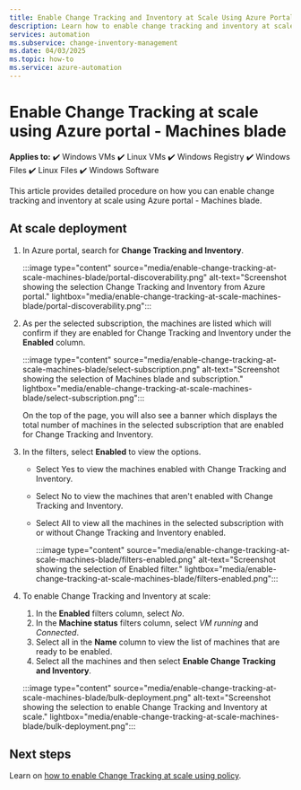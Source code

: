 ```yaml
---
title: Enable Change Tracking and Inventory at Scale Using Azure Portal - Machines Blade
description: Learn how to enable change tracking and inventory at scale for Windows and Linux VMs using the Machines blade in the Azure portal.
services: automation
ms.subservice: change-inventory-management
ms.date: 04/03/2025
ms.topic: how-to
ms.service: azure-automation
---
```


# Enable Change Tracking at scale using Azure portal - Machines blade

**Applies to:** :heavy_check_mark: Windows VMs :heavy_check_mark: Linux VMs :heavy_check_mark: Windows Registry :heavy_check_mark: Windows Files :heavy_check_mark: Linux Files :heavy_check_mark: Windows Software

This article provides detailed procedure on how you can enable change tracking and inventory at scale using Azure portal - Machines blade.

## At scale deployment

1. In Azure portal, search for  **Change Tracking and Inventory**.

    :::image type="content" source="media/enable-change-tracking-at-scale-machines-blade/portal-discoverability.png" alt-text="Screenshot showing the selection Change Tracking and Inventory from Azure portal." lightbox="media/enable-change-tracking-at-scale-machines-blade/portal-discoverability.png":::

1. As per the selected subscription, the machines are listed which will confirm if they are enabled for Change Tracking and Inventory under the **Enabled** column.

     :::image type="content" source="media/enable-change-tracking-at-scale-machines-blade/select-subscription.png" alt-text="Screenshot showing the selection of Machines blade and subscription." lightbox="media/enable-change-tracking-at-scale-machines-blade/select-subscription.png":::

    On the top of the page, you will also see a banner which displays the total number of machines in the selected subscription that are enabled for Change Tracking and Inventory.

1. In the filters, select **Enabled** to view the options. 
   - Select Yes to view the machines enabled with Change Tracking and Inventory.
   - Select No to view the machines that aren't enabled with Change Tracking and Inventory.
   - Select All to view all the machines in the selected subscription with or without Change Tracking and Inventory enabled.
   
     :::image type="content" source="media/enable-change-tracking-at-scale-machines-blade/filters-enabled.png" alt-text="Screenshot showing the selection of Enabled filter." lightbox="media/enable-change-tracking-at-scale-machines-blade/filters-enabled.png":::

1. To enable Change Tracking and Inventory at scale:

    1. In the **Enabled** filters column, select *No*.
    1. In the **Machine status** filters column, select *VM running* and *Connected*.
    1. Select all in the **Name** column to view the list of machines that are ready to be enabled.
    1. Select all the machines and then select **Enable Change Tracking and Inventory**.

    :::image type="content" source="media/enable-change-tracking-at-scale-machines-blade/bulk-deployment.png" alt-text="Screenshot showing the selection to enable Change Tracking and Inventory at scale." lightbox="media/enable-change-tracking-at-scale-machines-blade/bulk-deployment.png":::


## Next steps

Learn on [how to enable Change Tracking at scale using policy](enable-change-tracking-at-scale-policy.md).
